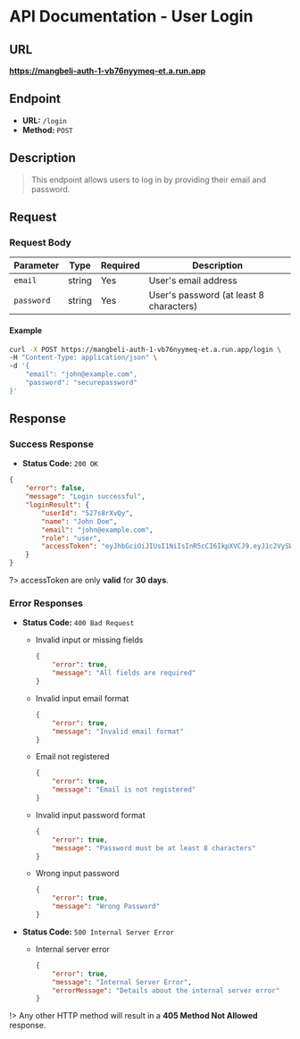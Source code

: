 # **API Documentation - User Login**

## URL

**https://mangbeli-auth-1-vb76nyymeq-et.a.run.app**

## Endpoint

- **URL:** `/login`
- **Method:** `POST`

## Description

> This endpoint allows users to log in by providing their email and password.

## Request

### Request Body

| Parameter | Type   | Required | Description                            |
| --------- | ------ | -------- | -------------------------------------- |
| `email`   | string | Yes      | User's email address                   |
| `password`| string | Yes      | User's password (at least 8 characters)|

#### Example
```bash
curl -X POST https://mangbeli-auth-1-vb76nyymeq-et.a.run.app/login \
-H "Content-Type: application/json" \
-d '{
    "email": "john@example.com",
    "password": "securepassword"
}'
```

## Response

### Success Response

- **Status Code:** `200 OK`
```json
{
  	"error": false,
  	"message": "Login successful",
  	"loginResult": {
    	"userId": "527s8rXvQy",
    	"name": "John Doe",
    	"email": "john@example.com",
    	"role": "user",
    	"accessToken": "eyJhbGciOiJIUsI1NiIsInR5cCI6IkpXVCJ9.eyJ1c2VySWQiOiI1MjdHOHJYdlF5IiwiZW1haWwiOiJmYWl6QG1hbmdiZWxpLmNvbSIsInJsbGUiOiJ1c2VyIiwiaWF0IjoxNzAxNzYzODEzsCJleHAiOjE3MDE4NTAyMTN9.dIcsi2GJaBD_0JDQ17lPplmJbsh16mxtk8OsqfVPVug"
	}
}
```

?> accessToken are only **valid** for **30 days**.

### Error Responses

- **Status Code:** `400 Bad Request`
    - Invalid input or missing fields
        ```json
        {
            "error": true,
            "message": "All fields are required"
        }
        ```

    - Invalid input email format
        ```json
        {
            "error": true,
            "message": "Invalid email format"
        }
        ```

    - Email not registered
        ```json
        {
            "error": true,
            "message": "Email is not registered"
        }
        ```

    - Invalid input password format
        ```json
        {
            "error": true,
            "message": "Password must be at least 8 characters"
        }
        ```

	- Wrong input password
		```json
		{
			"error": true,
            "message": "Wrong Password"
		}
		```

- **Status Code:** `500 Internal Server Error`
    - Internal server error
        ```json
        {
            "error": true,
            "message": "Internal Server Error",
            "errorMessage": "Details about the internal server error"
        }
        ```

!> Any other HTTP method will result in a **405 Method Not Allowed** response.
